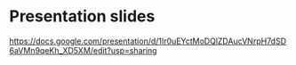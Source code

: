 # Presentation slides

https://docs.google.com/presentation/d/1Ir0uEYctMoDQlZDAucVNrpH7dSD6aVMn9qeKh_XD5XM/edit?usp=sharing
